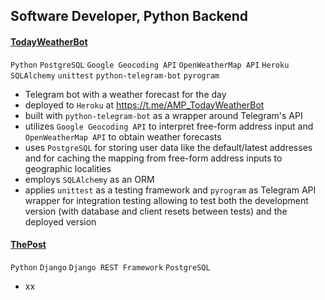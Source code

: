## Software Developer, Python Backend

#### [TodayWeatherBot](https://github.com/Arseniy-Popov/TodayWeatherBot)
`Python` `PostgreSQL` `Google Geocoding API` `OpenWeatherMap API` `Heroku` `SQLAlchemy` `unittest` `python-telegram-bot` `pyrogram`
* Telegram bot with a weather forecast for the day
* deployed to `Heroku` at https://t.me/AMP_TodayWeatherBot
* built with `python-telegram-bot` as a wrapper around Telegram's API
* utilizes `Google Geocoding API` to interpret free-form address input and `OpenWeatherMap API` to obtain weather forecasts
* uses `PostgreSQL` for storing user data like the default/latest addresses and for caching the mapping from free-form
address inputs to geographic localities
* employs `SQLAlchemy` as an ORM
* applies `unittest` as a testing framework and `pyrogram` as Telegram API wrapper for integration testing allowing
to test both the development version (with database and client resets between tests) and the deployed version

#### [ThePost](https://github.com/Arseniy-Popov/ThePost)
`Python` `Django` `Django REST Framework` `PostgreSQL`
* xx
